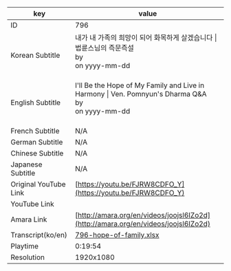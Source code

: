 |  key  |  value  |
|-------|---------|
| ID            | 796 |
| Korean Subtitle | 내가 내 가족의 희망이 되어 화목하게 살겠습니다 \| 법륜스님의 즉문즉설<br>by <br>on yyyy-mm-dd<br><br>|
| English Subtitle | I'll Be the Hope of My Family and Live in Harmony \| Ven. Pomnyun's Dharma Q&A<br>by <br>on yyyy-mm-dd<br><br>|
| French Subtitle | N/A |
| German Subtitle | N/A |
| Chinese Subtitle | N/A |
| Japanese Subtitle | N/A |
| Original YouTube Link  | [https://youtu.be/FJRW8CDFO_Y](https://youtu.be/FJRW8CDFO_Y) |
| YouTube Link  |  |
| Amara Link    | [http://amara.org/en/videos/joojsl6IZo2d](http://amara.org/en/videos/joojsl6IZo2d) |
| Transcript(ko/en) | [796-hope-of-family.xlsx](https://github.com/jungtosociety/dharma-qna/raw/master/sub/796/796-hope-of-family.xlsx) |
| Playtime | 0:19:54 |
| Resolution | 1920x1080|
